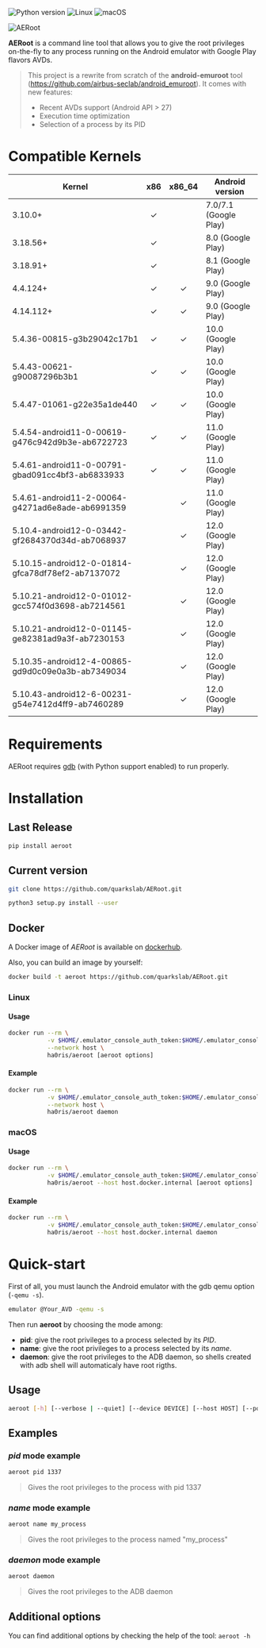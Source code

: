 ![Python version](https://img.shields.io/badge/Python-%E2%89%A53.7-brightgreen?style=flat-square&logo=python "Python 3")
![Linux](https://img.shields.io/badge/Linux-x86__64-brightgreen?style=flat-square&logo=linux "Linux")
![macOS](https://img.shields.io/badge/macOS-x86__64-brightgreen?style=flat-square&logo=apple "macOS")

![AERoot](https://user-images.githubusercontent.com/56136693/121723563-f4021c80-cae6-11eb-84bb-ac6d6dc32665.png "AERoot Logo")

**AERoot** is a command line tool that allows you to give the root privileges on-the-fly to any process running on the Android emulator with Google Play flavors AVDs.
> This project is a rewrite from scratch of the **android-emuroot** tool (https://github.com/airbus-seclab/android_emuroot).
> It comes with new features:
> * Recent AVDs support (Android API > 27)
> * Execution time optimization
> * Selection of a process by its PID

# Compatible Kernels

| Kernel                                            | x86    | x86_64 | Android version       |
|---------------------------------------------------|:------:|:------:|-----------------------|
| 3.10.0+                                           | ✓      |        | 7.0/7.1 (Google Play) |
| 3.18.56+                                          | ✓      |        | 8.0 (Google Play)     |
| 3.18.91+                                          | ✓      |        | 8.1 (Google Play)     |
| 4.4.124+                                          | ✓      | ✓      | 9.0 (Google Play)     |
| 4.14.112+                                         | ✓      | ✓      | 9.0 (Google Play)     |
| 5.4.36-00815-g3b29042c17b1                        | ✓      | ✓      | 10.0 (Google Play)    |
| 5.4.43-00621-g90087296b3b1                        | ✓      | ✓      | 10.0 (Google Play)    |
| 5.4.47-01061-g22e35a1de440                        | ✓      | ✓      | 10.0 (Google Play)    |
| 5.4.54-android11-0-00619-g476c942d9b3e-ab6722723  | ✓      | ✓      | 11.0 (Google Play)    |
| 5.4.61-android11-0-00791-gbad091cc4bf3-ab6833933  | ✓      | ✓      | 11.0 (Google Play)    |
| 5.4.61-android11-2-00064-g4271ad6e8ade-ab6991359  |        | ✓      | 11.0 (Google Play)    |
| 5.10.4-android12-0-03442-gf2684370d34d-ab7068937  |        | ✓      | 12.0 (Google Play)    |
| 5.10.15-android12-0-01814-gfca78df78ef2-ab7137072 |        | ✓      | 12.0 (Google Play)    |
| 5.10.21-android12-0-01012-gcc574f0d3698-ab7214561 |        | ✓      | 12.0 (Google Play)    |
| 5.10.21-android12-0-01145-ge82381ad9a3f-ab7230153 |        | ✓      | 12.0 (Google Play)    |
| 5.10.35-android12-4-00865-gd9d0c09e0a3b-ab7349034 |        | ✓      | 12.0 (Google Play)    |
| 5.10.43-android12-6-00231-g54e7412d4ff9-ab7460289 |        | ✓      | 12.0 (Google Play)    |

# Requirements

AERoot requires [gdb](https://www.gnu.org/software/gdb/) (with Python support enabled) to run properly.

# Installation

## Last Release

```bash
pip install aeroot
```

## Current version

```bash
git clone https://github.com/quarkslab/AERoot.git
```

```bash
python3 setup.py install --user
```

## Docker

A Docker image of *AERoot* is available on [dockerhub](https://hub.docker.com/r/ha0ris/aeroot).

Also, you can build an image by yourself:
```bash
docker build -t aeroot https://github.com/quarkslab/AERoot.git
```

### Linux

#### Usage

```bash
docker run --rm \
           -v $HOME/.emulator_console_auth_token:$HOME/.emulator_console_auth_token \
           --network host \
           ha0ris/aeroot [aeroot options]
```

#### Example

```bash
docker run --rm \
           -v $HOME/.emulator_console_auth_token:$HOME/.emulator_console_auth_token \
           --network host \
           ha0ris/aeroot daemon
```

### macOS

#### Usage

```bash
docker run --rm \
           -v $HOME/.emulator_console_auth_token:$HOME/.emulator_console_auth_token \
           ha0ris/aeroot --host host.docker.internal [aeroot options]
```

#### Example

```bash
docker run --rm \
           -v $HOME/.emulator_console_auth_token:$HOME/.emulator_console_auth_token \
           ha0ris/aeroot --host host.docker.internal daemon
```

# Quick-start

First of all, you must launch the Android emulator with the gdb qemu option (`-qemu -s`).
```bash
emulator @Your_AVD -qemu -s
```

Then run **aeroot** by choosing the mode among:
* **pid**: give the root privileges to a process selected by its *PID*.
* **name**: give the root privileges to a process selected by its *name*.
* **daemon**: give the root privileges to the ADB daemon, so shells created with adb shell will automaticaly have root rigths.

## Usage

```bash
aeroot [-h] [--verbose | --quiet] [--device DEVICE] [--host HOST] [--port PORT] {name,pid,daemon} ...
```

## Examples

### *pid* mode example

```bash
aeroot pid 1337
```

> Gives the root privileges to the process with pid 1337

### *name* mode example

```bash
aeroot name my_process
```

> Gives the root privileges to the process named "my_process"

### *daemon* mode example

```bash
aeroot daemon
```

> Gives the root privileges to the ADB daemon

## Additional options

You can find additional options by checking the help of the tool: `aeroot -h`
